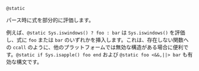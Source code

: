 ```
@static
```

パース時に式を部分的に評価します。

例えば、`@static Sys.iswindows() ? foo : bar` は `Sys.iswindows()` を評価し、式に `foo` または `bar` のいずれかを挿入します。これは、存在しない関数への `ccall` のように、他のプラットフォームでは無効な構造がある場合に便利です。`@static if Sys.isapple() foo end` および `@static foo <&&,||> bar` も有効な構文です。
